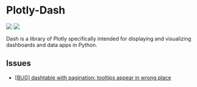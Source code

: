 # Plotly-Dash

 [![](https://img.shields.io/badge/Dash-docs-green)](https://dash.plotly.com)
 [![](https://img.shields.io/badge/Dash-repo-blue)](https://github.com/plotly/dash)

Dash is a library of Plotly specifically intended for displaying and visualizing dashboards and data apps in Python.

 ## Issues

 - [[BUG] dashtable with pagination: tooltips appear in wrong place](https://github.com/plotly/dash/issues/1848)
